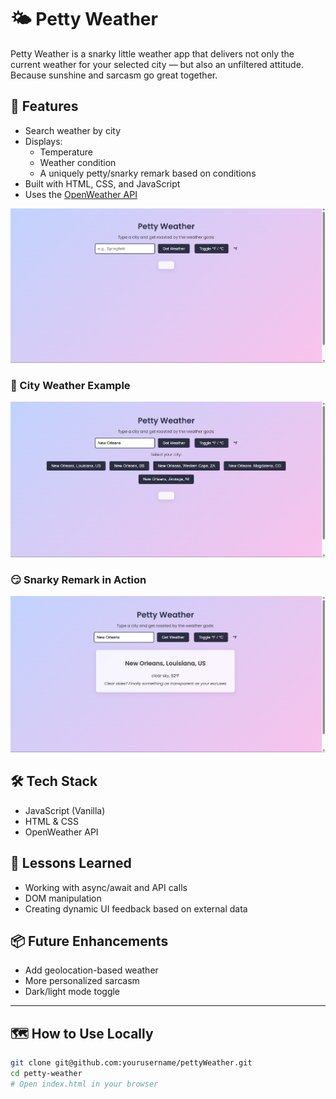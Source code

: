 # 🌤️ Petty Weather

Petty Weather is a snarky little weather app that delivers not only the current weather for your selected city — but also an unfiltered attitude. Because sunshine and sarcasm go great together.

## 🚀 Features

- Search weather by city
- Displays:
  - Temperature
  - Weather condition
  - A uniquely petty/snarky remark based on conditions
- Built with HTML, CSS, and JavaScript
- Uses the [OpenWeather API](https://openweathermap.org/api)

![Homepage](images/homepage.png)

### 🌆 City Weather Example
![City Weather](images/city_choices.png)

### 😏 Snarky Remark in Action
![Snarky Remark](images/sassy.png)



## 🛠️ Tech Stack

- JavaScript (Vanilla)
- HTML & CSS
- OpenWeather API

## 🧠 Lessons Learned

- Working with async/await and API calls
- DOM manipulation
- Creating dynamic UI feedback based on external data

## 📦 Future Enhancements

- Add geolocation-based weather
- More personalized sarcasm
- Dark/light mode toggle

---

## 🗺️ How to Use Locally

```bash
git clone git@github.com:yourusername/pettyWeather.git
cd petty-weather
# Open index.html in your browser
